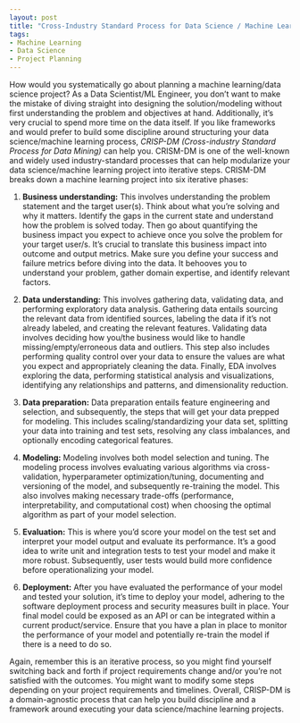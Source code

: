 ```yaml
---
layout: post
title: "Cross-Industry Standard Process for Data Science / Machine Learning Projects"
tags:
- Machine Learning
- Data Science
- Project Planning
---
```


How would you systematically go about planning a machine learning/data science project? As a Data Scientist/ML Engineer, you don’t want to make the mistake of diving straight into designing the solution/modeling without first understanding the problem and objectives at hand. Additionally, it’s very crucial to spend more time on the data itself. If you like frameworks and would prefer to build some discipline around structuring your data science/machine learning process, _CRISP-DM (Cross-industry Standard Process for Data Mining)_ can help you. CRISM-DM is one of the well-known and widely used industry-standard processes that can help modularize your data science/machine learning project into iterative steps. CRISM-DM breaks down a machine learning project into six iterative phases:

1.  **Business understanding:** This involves understanding the problem statement and the target user(s). Think about what you’re solving and why it matters. Identify the gaps in the current state and understand how the problem is solved today. Then go about quantifying the business impact you expect to achieve once you solve the problem for your target user/s. It’s crucial to translate this business impact into outcome and output metrics. Make sure you define your success and failure metrics before diving into the data. It behooves you to understand your problem, gather domain expertise, and identify relevant factors.

2.  **Data understanding:** This involves gathering data, validating data, and performing exploratory data analysis. Gathering data entails sourcing the relevant data from identified sources, labeling the data if it’s not already labeled, and creating the relevant features. Validating data involves deciding how you/the business would like to handle missing/empty/erroneous data and outliers. This step also includes performing quality control over your data to ensure the values are what you expect and appropriately cleaning the data. Finally, EDA involves exploring the data, performing statistical analysis and visualizations, identifying any relationships and patterns, and dimensionality reduction.

3.  **Data preparation:** Data preparation entails feature engineering and selection, and subsequently, the steps that will get your data prepped for modeling. This includes scaling/standardizing your data set, splitting your data into training and test sets, resolving any class imbalances, and optionally encoding categorical features.

4.  **Modeling:** Modeling involves both model selection and tuning. The modeling process involves evaluating various algorithms via cross-validation, hyperparameter optimization/tuning, documenting and versioning of the model, and subsequently re-training the model. This also involves making necessary trade-offs (performance, interpretability, and computational cost) when choosing the optimal algorithm as part of your model selection.

5.  **Evaluation:** This is where you’d score your model on the test set and interpret your model output and evaluate its performance. It’s a good idea to write unit and integration tests to test your model and make it more robust. Subsequently, user tests would build more confidence before operationalizing your model.

6.  **Deployment:** After you have evaluated the performance of your model and tested your solution, it’s time to deploy your model, adhering to the software deployment process and security measures built in place. Your final model could be exposed as an API or can be integrated within a current product/service. Ensure that you have a plan in place to monitor the performance of your model and potentially re-train the model if there is a need to do so.

Again, remember this is an iterative process, so you might find yourself switching back and forth if project requirements change and/or you’re not satisfied with the outcomes. You might want to modify some steps depending on your project requirements and timelines. Overall, CRISP-DM is a domain-agnostic process that can help you build discipline and a framework around executing your data science/machine learning projects.